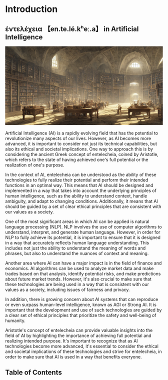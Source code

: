 # Introduction

## ἐντελέχεια 【en.te.lé.kʰeː.a】 in Artificial Intelligence

![library](https://github.com/entelecheia/ekorpkit-book/raw/main/ekorpkit-book/library.png)

Artificial Intelligence (AI) is a rapidly evolving field that has the potential to revolutionize many aspects of our lives. However, as AI becomes more advanced, it is important to consider not just its technical capabilities, but also its ethical and societal implications. One way to approach this is by considering the ancient Greek concept of entelecheia, coined by Aristotle, which refers to the state of having achieved one's full potential or the realization of one's purpose.

In the context of AI, entelecheia can be understood as the ability of these technologies to fully realize their potential and perform their intended functions in an optimal way. This means that AI should be designed and implemented in a way that takes into account the underlying principles of human intelligence, such as the ability to understand context, handle ambiguity, and adapt to changing conditions. Additionally, it means that AI should be guided by a set of clear ethical principles that are consistent with our values as a society.

One of the most significant areas in which AI can be applied is natural language processing (NLP). NLP involves the use of computer algorithms to understand, interpret, and generate human language. However, in order for NLP to fully achieve its potential, it is important to ensure that it is designed in a way that accurately reflects human language understanding. This includes not just the ability to understand the meaning of words and phrases, but also to understand the nuances of context and meaning.

Another area where AI can have a major impact is in the field of finance and economics. AI algorithms can be used to analyze market data and make trades based on that analysis, identify potential risks, and make predictions about future market trends. However, it's also crucial to make sure that these technologies are being used in a way that is consistent with our values as a society, including issues of fairness and privacy.

In addition, there is growing concern about AI systems that can reproduce or even surpass human-level intelligence, known as AGI or Strong AI. It is important that the development and use of such technologies are guided by a clear set of ethical principles that prioritize the safety and well-being of humanity.

Aristotle's concept of entelecheia can provide valuable insights into the field of AI by highlighting the importance of achieving full potential and realizing intended purpose. It's important to recognize that as AI technologies become more advanced, it's essential to consider the ethical and societal implications of these technologies and strive for entelecheia, in order to make sure that AI is used in a way that benefits everyone.

## Table of Contents

```{tableofcontents}

```

<!-- Links: -->

[hyperfast python template]: https://github.com/entelecheia/hyperfast-python-template
[license-image]: https://img.shields.io/github/license/entelecheia/lecture
[license-url]: https://github.com/entelecheia/lecture/blob/main/LICENSE
[version-image]: https://img.shields.io/github/v/release/entelecheia/lecture?sort=semver
[release-date-image]: https://img.shields.io/github/release-date/entelecheia/lecture
[release-url]: https://github.com/entelecheia/lecture/releases
[conventional-commits-image]: https://img.shields.io/badge/Conventional%20Commits-1.0.0-%23FE5196?logo=conventionalcommits&logoColor=white
[jupyter-book-image]: https://jupyterbook.org/en/stable/_images/badge.svg
[repo-url]: https://github.com/entelecheia/lecture
[pypi-url]: https://pypi.org/project/lecture
[docs-url]: https://lecture.entelecheia.ai
[changelog]: https://github.com/entelecheia/lecture/blob/main/CHANGELOG.md
[contributing guidelines]: https://github.com/entelecheia/lecture/blob/main/CONTRIBUTING.md

<!-- Links: -->
